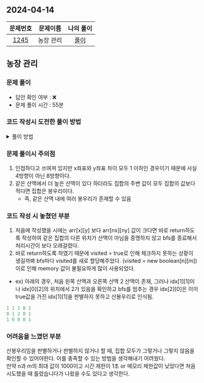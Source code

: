 ## 2024-04-14
|                     문제번호                     | 문제이름  | 나의 풀이  |
|:--------------------------------------------:|:-----:|:------:|
| [1245](https://www.acmicpc.net/problem/1245) | 농장 관리 | [풀이](https://github.com/Kminwo-o/BaekJoon-Algorithm/blob/main/%EB%B0%B1%EC%A4%80/Gold/1245.%E2%80%85%EB%86%8D%EC%9E%A5%E2%80%85%EA%B4%80%EB%A6%AC/%EB%86%8D%EC%9E%A5%E2%80%85%EA%B4%80%EB%A6%AC.java) |

## 농장 관리
### 문제 풀이
- 답안 확인 여부 : ❌ <br>
- 문제 풀이 시간 : 55분

### 코드 작성시 도전한 풀이 방법
<details>
<summary> 풀이 방법 </summary>
<div markdown="1">

- BFS : 배열 탐색을 통해 봉우리의 개수를 알아내야하는 문제이기에 곧 바로 BFS나 DFS를 떠올렸다. N최대 100, M최대 70이기에 DFS도 가능할 것 같으나 더 익숙하고 자신있는 BFS로 풀이하였음.
> 1. 이중 for문으로 0이 아니거나 아직 방문하지 않은 산맥의 경우 BFS를 시행한다.
> 2. Queue에 현재 봉우리 값을 넣고 8방향 탐색을 한다. 이 때, bfs를 시작한 arr[x][y] 값보다 arr[nx][ny]값이 크다면 산봉우리가 아니기 때문에 peak = false;한다.
>   - 이 때, 가장 큰 목적은 해당 값이 산봉우리인지를 알아내는 것과 함께, 같은 집합의 속하는 산맥을 먼저 분리해내는 것이다.
> 3. 같은 값인 경우 같은 집합이기 때문에 queue에 추가하여 탐색킨다.
>   - 이미 산봉우리가 아님이 판별될지라도 같은 집합을 이루는 산맥이 모두 산봉우리가 아님을 증명해야하기 때문에 peak = false 이후에도 같은 값 탐색을 지속적으로 이어나간다.
> 4. queue의 모든 탐색이 끝나면 같은 집합을 알 수 있다. 이 때, peak이 false라면 해당 집합은 산봉우리가 아니기 때문에 answer++; 하지 않는다. 
> 5. 모든 시작점에서 for문이 끝나면 answer를 출력한다.
</div>
</details>

### 문제 풀이시 주의점
1. 인접하다고 쓰여져 있지만 x좌표와 y좌표 차이 모두 1 이하인 경우이기 때문에 사실 4방향이 아닌 8방향이다.
2. 같은 산맥에서 더 높은 산맥이 있다 하더라도 집합의 주변 값이 모두 집합의 값보다 적다면 집합은 봉우리이다.
    - 즉, 같은 산맥 내에 여러 봉우리가 존재할 수 있음

### 코드 작성 시 놓쳤던 부분
1. 처음에 작성했을 시에는 arr[x][y] 보다 arr[nx][ny] 값이 크다면 바로 return하도록 작성하여 같은 집합의 다른 위치가 산맥이 아님을 증명하지 않고 bfs를 종료해서 처리시간이 보다 오래걸렸다.
2. 바로 return하도록 하였기 때문에 visited = true로 인해 체크하지 못하는 상황이 생길까봐 bfs마다 visited를 새로 할당해주었다. (visited = new boolean[n][m]) 이로 인해 memory 값이 불필요하게 많이 사용되었다.
- ex) 아래의 경우, 처음 왼쪽 산맥과 오른쪽 산맥 2 산맥이 존재, 그러나 idx[1][1]이나 idx[0][2]의 위치에서 2가 있음을 확인하고 bfs를 멈추는 경우 idx[2][0]은 이미 true값을 가진 idx[1][1]을 판별하지 못하고 산봉우리로 인식됨.
```java
1 1 1 0 1
0 1 2 0 1
1 0 0 0 1
```

### 어려움을 느꼈던 부분
산봉우리임을 판별하거나 판별하지 않거나 할 때, 집합 모두가 그렇거나 그렇지 않음을 확인할 수 있어야한다. 이를 충족할 수 있는 방법을 생각해내기 어려웠다. <br>
만약 n과 m의 최대 값이 1000이고 시간 제한이 1초 or 메모리 제한값이 낮았다면 처음 시도했을 때 틀렸습니다가 나왔을 수도 있다고 생각한다.